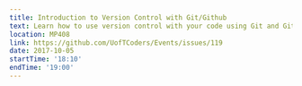 ```yaml
---
title: Introduction to Version Control with Git/Github
text: Learn how to use version control with your code using Git and Github.
location: MP408
link: https://github.com/UofTCoders/Events/issues/119
date: 2017-10-05
startTime: '18:10'
endTime: '19:00'
---
```

